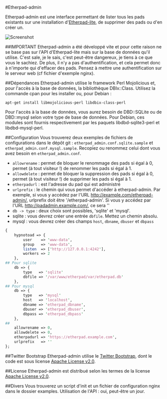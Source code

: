 #Etherpad-admin

Etherpad-admin est une interface permettant de lister tous les pads existants sur une installation d'[Etherpad-lite](https://github.com/ether/etherpad-lite), de supprimer des pads ou d'en créer un.

![Screenshot](https://raw.github.com/ldidry/etherpad-admin/master/demo.png)

##IMPORTANT
Etherpad-admin a été développé vite et pour cette raison ne se base pas sur l'API d'Etherpad-lite mais sur la base de données qu'il utilise.
C'est sale, je le sais, c'est peut-être dangereux, je tiens à ce que vous le sachiez.
De plus, il n'y a pas d'authentification, et cela permet donc à n'importe qui d'effacer des pads. Pensez à mettre une authentification sur le serveur web (cf fichier d'exemple nginx).

##Dépendances
Etherpad-admin utilise le framework Perl Mojolicious et, pour l'accès à la base de données, la bibliothèque DBIx::Class.
Utilisez la commande cpan pour les installer ou, pour Debian :
```shell
apt-get install libmojolicious-perl libdbix-class-perl
```

Pour l'accès à la base de données, vous aurez besoin de DBD::SQLite ou de DBD::mysql selon votre type de base de données.
Pour Debian, ces modules sont fournis respectivement par les paquets libdbd-sqlite3-perl et libdbd-mysql-perl.

##Configuration
Vous trouverez deux exemples de fichiers de configurations dans le dépôt git : `etherpad_admin.conf.sqlite.sample` et `etherpad_admin.conf.mysql.sample`.
Recopiez ou renommez celui dont vous avez besoin en `etherpad_admin.conf`.
* `allowrename` : permet de bloquer le renommage des pads si égal à 0, permet (à tout visiteur !) de renommer les pads si égal à 1.
* `allowdelete` : permet de bloquer la suppression des pads si égal à 0, permet (à tout visiteur !) de supprimer les pads si égal à 1.
* `etherpadurl` : est l'adresse du pad qui est administré
* `urlprefix`   : le chemin qui vous permet d'accéder à etherpad-admin.
  Par exemple, si vous y accédez par l'URL http://example.com/etherpad-admin/, urlprefix doit être '/etherpad-admin'.
  Si vous y accédez par l'URL http://padadmin.example.com/, ce sera ''
* `db -> type`  : deux choix sont possibles, 'sqlite' et 'mysql'.
 * sqlite : vous devrez créer une entrée `dbfile`. Mettez un chemin absolu.
 * mysql  : vous devrez créer des champs `host`, `dbname`, `dbuser` et `dbpass`

```perl
{
    hypnotoad => {
        user    => 'www-data',
        group   => 'www-data',
        listen  => ['http://127.0.0.1:4242'],
        workers => 2
    },
## Pour sqlite
    db => {
        type   => 'sqlite'
        dbfile => '/var/www/etherpad/var/etherpad.db'
    },
## Pour mysql
    db => {
        type   => 'mysql'
        host   => 'localhost',
        dbname => 'etherpad_dbname',
        dbuser => 'etherpad_dbuser',
        dbpass => 'etherpad_dbpass'
    },
##
    allowrename => 0,
    allowdelete => 0,
    etherpadurl => 'https://etherpad.example.com',
    urlprefix   => ''
};
```

##Twitter Bootstrap
Etherpad-admin utilise le [Twitter Bootstrap](http://twitter.github.com/bootstrap/), dont le code est sous license [Apache License v2.0](http://www.apache.org/licenses/LICENSE-2.0).

##License
Etherpad-admin est distribué selon les termes de la license [Apache License v2.0](http://www.apache.org/licenses/LICENSE-2.0).

##Divers
Vous trouverez un script d'init et un fichier de configuration nginx dans le dossier examples.
Utilisation de l'API : oui, peut-être un jour.
